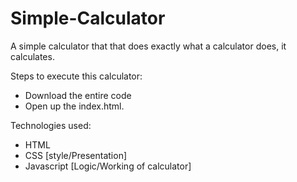 # Simple-Calculator
A simple calculator that that does exactly what a calculator does, it calculates.


Steps to execute this calculator:

   * Download the entire code
   * Open up the index.html.

Technologies used:

   * HTML
   * CSS [style/Presentation]
   * Javascript [Logic/Working of calculator]
